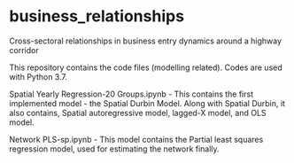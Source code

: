 # business_relationships
Cross-sectoral relationships in business entry dynamics around a highway corridor

This repository contains the code files (modelling related). Codes are used with Python 3.7.

Spatial Yearly Regression-20 Groups.ipynb - This contains the first implemented model - the Spatial Durbin Model. Along with Spatial Durbin, it also contains, Spatial autoregressive model, lagged-X model, and OLS model.

Network PLS-sp.ipynb - This model contains the Partial least squares regression model, used for estimating the network finally.
